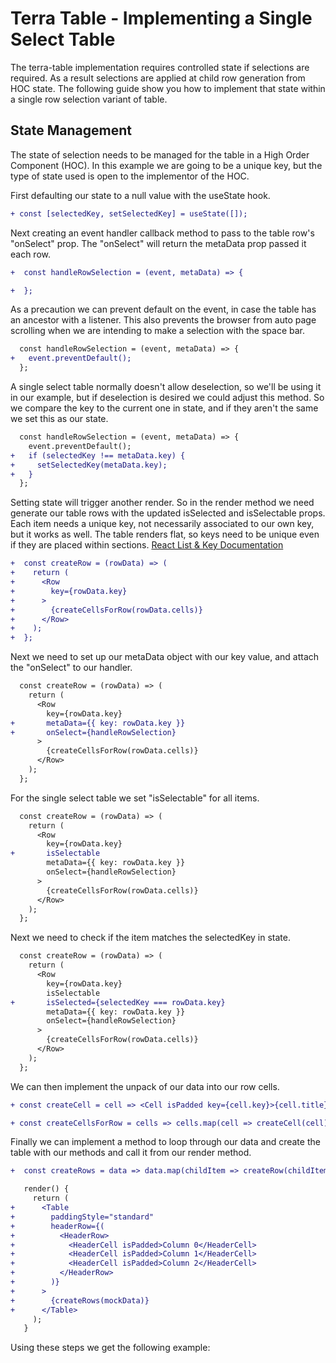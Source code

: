 # Terra Table - Implementing a Single Select Table

The terra-table implementation requires controlled state if selections are required. As a result selections are applied at child row generation from HOC state. The following guide show you how to implement that state within a single row selection variant of table.

## State Management
The state of selection needs to be managed for the table in a High Order Component (HOC). In this example we are going to be a unique key, but the type of state used is open to the implementor of the HOC.

 First defaulting our state to a null value with the useState hook.
```diff
+ const [selectedKey, setSelectedKey] = useState([]);
```
Next creating an event handler callback method to pass to the table row's "onSelect" prop. The "onSelect" will return the metaData prop passed it each row.
```diff
+  const handleRowSelection = (event, metaData) => {

+  };
```
As a precaution we can prevent default on the event, in case the table has an ancestor with a listener. This also prevents the browser from auto page scrolling when we are intending to make a selection with the space bar.
```diff
  const handleRowSelection = (event, metaData) => {
+   event.preventDefault();
  };
```
A single select table normally doesn't allow deselection, so we'll be using it in our example, but if deselection is desired we could adjust this method. So we compare the key to the current one in state, and if they aren't the same we set this as our state.
```diff
  const handleRowSelection = (event, metaData) => {
    event.preventDefault();
+   if (selectedKey !== metaData.key) {
+     setSelectedKey(metaData.key);
+   }
  };
```
Setting state will trigger another render. So in the render method we need generate our table rows with the updated isSelected and isSelectable props. Each item needs a unique key, not necessarily associated to our own key, but it works as well. The table renders flat, so keys need to be unique even if they are placed within sections.
[React List & Key Documentation](https://reactjs.org/docs/lists-and-keys.html)
```diff
+  const createRow = (rowData) => (
+    return (
+      <Row
+        key={rowData.key}
+      >
+        {createCellsForRow(rowData.cells)}
+      </Row>
+    );
+  };
```
Next we need to set up our metaData object with our key value, and attach the "onSelect" to our handler.
```diff
  const createRow = (rowData) => (
    return (
      <Row
        key={rowData.key}
+       metaData={{ key: rowData.key }}
+       onSelect={handleRowSelection}
      >
        {createCellsForRow(rowData.cells)}
      </Row>
    );
  };
```
For the single select table we set "isSelectable" for all items.
```diff
  const createRow = (rowData) => (
    return (
      <Row
        key={rowData.key}
+       isSelectable
        metaData={{ key: rowData.key }}
        onSelect={handleRowSelection}
      >
        {createCellsForRow(rowData.cells)}
      </Row>
    );
  };
```
Next we need to check if the item matches the selectedKey in state.
```diff
  const createRow = (rowData) => (
    return (
      <Row
        key={rowData.key}
        isSelectable
+       isSelected={selectedKey === rowData.key}
        metaData={{ key: rowData.key }}
        onSelect={handleRowSelection}
      >
        {createCellsForRow(rowData.cells)}
      </Row>
    );
  };
```
We can then implement the unpack of our data into our row cells.
```diff
+ const createCell = cell => <Cell isPadded key={cell.key}>{cell.title}</Cell>;

+ const createCellsForRow = cells => cells.map(cell => createCell(cell));
```
Finally we can implement a method to loop through our data and create the table with our methods and call it from our render method.
```diff
+  const createRows = data => data.map(childItem => createRow(childItem));

   render() {
     return (
+      <Table
+        paddingStyle="standard"
+        headerRow={(
+          <HeaderRow>
+            <HeaderCell isPadded>Column 0</HeaderCell>
+            <HeaderCell isPadded>Column 1</HeaderCell>
+            <HeaderCell isPadded>Column 2</HeaderCell>
+          </HeaderRow>
+        )}
+      >
+        {createRows(mockData)}
+      </Table>
     );
   }
```
Using these steps we get the following example:
